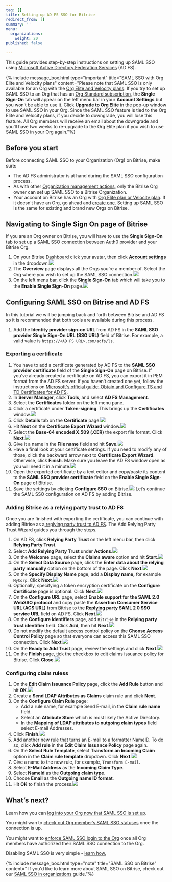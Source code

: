 ```yaml
---
tag: []
title: Setting up AD FS SSO for Bitrise
redirect_from: []
summary: ''
menu:
  organizations:
    weight: 20
published: false

---
```

This guide provides step-by-step instructions on setting up SAML SSO using [Microsoft Active Directory Federation Services](https://docs.microsoft.com/en-us/windows-server/identity/active-directory-federation-services) (AD FS).

{% include message_box.html type="important" title="SAML SSO with Org Elite and Velocity plans" content="Please note that SAML SSO is only available for an Org with the [Org Elite and Velocity plans](https://www.bitrise.io/pricing). If you try to set up SAML SSO to an Org that has an [Org Standard subscription](https://www.bitrise.io/pricing/teams), the **Single Sign-On** tab will appear on the left menu bar in your **Account Settings** but you won’t be able to use it. Click **Upgrade to Org Elite** in the pop-up window to use SAML SSO in your Org. Since the SAML SSO feature is tied to the Org Elite and Velocity plans, if you decide to downgrade, you will lose this feature. All Org members will receive an email about the downgrade and you’ll have two weeks to re-upgrade to the Org Elite plan if you wish to use SAML SSO in your Org again."%}

## Before you start

Before connecting SAML SSO to your Organization (Org) on Bitrise, make sure:

* The AD FS administrator is at hand during the SAML SSO configuration process.
* As with other [Organization management actions](https://devcenter.bitrise.io/team-management/organizations/members-organizations/), only the Bitrise Org owner can set up SAML SSO to a Bitrise Organization.
* Your account on Bitrise has an Org with [Org Elite plan or Velocity plan](https://www.bitrise.io/pricing). If it doesn’t have an Org, go ahead and [create one](https://devcenter.bitrise.io/team-management/organizations/creating-org/). Setting up SAML SSO is the same for existing and brand new Orgs on Bitrise.

## Navigating to Single Sign On page of Bitrise

If you are an Org owner on Bitrise, you will have to use the **Single Sign-On** tab to set up a SAML SSO connection between Auth0 provider and your Bitrise Org.

1. On your Bitrise [Dashboard](https://app.bitrise.io/dashboard/builds) click your avatar, then click [**Account settings**](https://app.bitrise.io/me/profile#/overview) in the dropdown.![](/img/ssopage1.png)
2. The **Overview** page displays all the Orgs you’re a member of. Select the Org where you wish to set up the SAML SSO connection.![](/img/overview.png)
3. On the left menu bar, click the **Single Sign-On** tab which will take you to the **Enable Single Sign-On** page.![](/img/sso3.png)

## Configuring SAML SSO on Bitrise and AD FS

In this tutorial we will be jumping back and forth between Bitrise and AD FS so it is recommended that both tools are available during this process.

1. Add the **Identity provider sign-on URL** from AD FS in the **SAML SSO provider Single Sign-On URL (SSO URL)** field of Bitrise. For example, a valid value is `https://<AD FS URL>.com/adfs/ls`.

### Exporting a certificate

 1. You have to add a certificate generated by AD FS to the **SAML SSO provider certificate** field of the **Single Sign-On** page on Bitrise. If you’ve already created a certificate on AD FS, you can export it in PEM format from the AD FS server. If you haven’t created one yet, follow the instructions on [Microsoft's official guide: Obtain and Configure TS and TD Certificates for AD FS](https://docs.microsoft.com/en-us/windows-server/identity/ad-fs/operations/configure-ts-td-certs-ad-fs#:\~:text=Open%20the%20AD%20FS%20Management,certificates%2C%20and%20then%20click%20OK.).
 2. In **Server Manager**, click **Tools**, and select **AD FS Management**.
 3. Select the **Certificates** folder on the left menu pane.
 4. Click a certificate under **Token-signing**. This brings up the **Certificates** window.![](/img/certtoken-1.jpg)
 5. Click **Details** tab on the **Certificate** page.![](/img/certificate-1.jpg)
 6. Hit **Next** on the **Certificate Export Wizard** window.![](/img/certwizard.jpg)
 7. Select the **Base-64 encoded X.509 (.CER)** the export file format. Click **Next**.![](/img/baseencoded.jpg)
 8. Give it a name in the **File name** field and hit **Save**.![](/img/filenamesave.jpg)
 9. Have a final look at your certificate settings. If you need to modify any of those, click the backward arrow next to **Certificate Export Wizard**. Otherwise, click **Finish**. Make sure you leave the AD FS window open as you will need it in a minute.![](/img/completewizard.jpg)
10. Open the exported certificate by a text editor and copy/paste its content to the **SAML SSO provider certificate** field on the **Enable Single Sign-On** page of Bitrise.
11. Save the settings by clicking **Configure SSO** on Bitrise.![](/img/configuresso-1.jpg)
    Let’s continue the SAML SSO configuration on AD FS by adding Bitrise.

### Adding Bitrise as a relying party trust to AD FS

Once you are finished with exporting the certificate, you can continue with adding Bitrise as a[ replying party trust to AD FS](https://docs.microsoft.com/en-us/windows-server/identity/ad-fs/operations/create-a-relying-party-trust). The Add Relying Party Trust Wizard guides you through the steps.

 1. On AD FS, click **Relying Party Trust** on the left menu bar, then click **Relying Party Trust**.
 2. Select **Add Relying Party Trust** under **Actions**.![](/img/addreplyingpartytrust.jpg)
 3. On the **Welcome** page, select the **Claims aware** option and hit **Start**.![](/img/claimsaware.jpg)
 4. On the **Select Data Source** page, click the **Enter data about the relying party manually** option on the bottom of the page. Click **Next**.![](/img/selectdatasource.jpg)
 5. On the **Specify Display Name** page, add a **Display name,** for example `MyCorp`. Click **Next**.![](/img/specifydisplayname.jpg)
 6. Optionally, specifying a token encryption certificate on the **Configure Certificate** page is optional. Click **Next**.![](/img/optionalconfigure.jpg)
 7. On the **Configure UR**L page, select **Enable support for the SAML 2.0 WebSSO protocol** and copy paste the **Assertion Consumer Service URL (ACS URL)** from Bitrise to the **Replying party SAML 2 0 SSO service URL** field on AD FS. Click **Next**.![](/img/configureurl-1.jpg)
 8. On the **Configure Identifiers** page, add `Bitrise` in the **Relying party trust identifier** field. Click **Add**, then hit **Next**.![](/img/replyingidentifiers2.jpg)
 9. Do not modify the default access control policy on the **Choose Access Control Policy** page so that everyone can access this SAML SSO connection. Click **Next**.![](/img/permiteveryone.jpg)
10. On the **Ready to Add Trust** page, review the settings and click **Next**.![](/img/readytoaddtrust.jpg)
11. On the **Finish** page, tick the checkbox to edit claims issuance policy for Bitrise. Click **Close**.![](/img/finish.jpg)

### Configuring claim ruless

 1. On the **Edit Claim** **Issuance Policy** page, click the **Add Rule** button and hit **OK**.![](/img/editclaims.jpg)
 2. Create a **Send LDAP Attributes as Claims** claim rule and click **Next**.
 3. On the **Configure Claim Rule** page:
    * Add a rule name, for example Send E-mail, in the **Claim rule name** field.
    * Select an **Attribute Store** which is most likely the Active Directory.
    * In the **Mapping of LDAP attributes to outgoing claim types** field select E-mail Addresses.
 4. Click **Finish**.![](/img/configureclaimrule.jpg)
 5. Add another new rule that turns an E-mail to a formatter NameID. To do so, click **Add rule** in the **Edit Claim** **Issuance Policy** page again.
 6. On the **Select Rule Template**, select **Transform an Incoming Claim** option in the **Claim rule template** dropdown. Click **Next**.![](/img/chooseruletype.jpg)
 7. Give a name to the new rule, for example, `Transform E-mail`.
 8. Select **E-Mail Address** as the **Incoming Claim Type**.
 9. Select **NameId** as the **Outgoing claim type.**
10. Choose **Email** as the **Outgoing name ID format**.
11. Hit **OK** to finish the process.![](/img/newrule.jpeg)

## What’s next?

Learn how you can [log into your Org now that SAML SSO is set up](https://bitrise.atlassian.net/team-management/organizations/saml-sso-in-organizations/#logging-in-via-saml-sso-with-a-bitrise-account).

You might wan to [check out Org member’s SAML SSO statuses](https://bitrise.atlassian.net/team-management/organizations/saml-sso-in-organizations/#checking-saml-sso-statuses-on-bitrise) once the connection is up.

You might want to [enforce SAML SSO login to the Org](https://bitrise.atlassian.net/team-management/organizations/saml-sso-in-organizations/#enforcing-saml-sso-on-an-organization) once all Org members have authorized their SAML SSO connection to the Org.

Disabling SAML SSO is very simple - [learn how.](https://bitrise.atlassian.net/team-management/organizations/saml-sso-in-organizations/#disabling-an-organizations-saml-sso)

{% include message_box.html type="note" title="SAML SSO on Bitrise" content=" If you'd like to learn more about SAML SSO on Bitrise, check out our [SAML SSO in organizations](/team-management/organizations/saml-sso-in-organizations/) guide."%}
